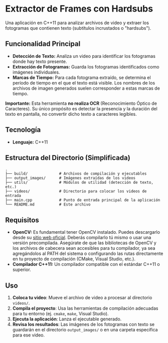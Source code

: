 # Extractor de Frames con Hardsubs

Una aplicación en C++11 para analizar archivos de video y extraer los fotogramas que contienen texto (subtítulos incrustados o "hardsubs").

## Funcionalidad Principal

- **Detección de Texto:** Analiza un video para identificar los fotogramas donde hay texto presente.
- **Extracción de Fotogramas:** Guarda los fotogramas identificados como imágenes individuales.
- **Marcas de Tiempo:** Para cada fotograma extraído, se determina el período de tiempo en el que el texto está visible. Los nombres de los archivos de imagen generados suelen corresponder a estas marcas de tiempo.

**Importante:** Esta herramienta **no realiza OCR** (Reconocimiento Óptico de Caracteres). Su único propósito es detectar la presencia y la duración del texto en pantalla, no convertir dicho texto a caracteres legibles.

## Tecnología

- **Lenguaje:** C++11

## Estructura del Directorio (Simplificada)

```
.
├── build/              # Archivos de compilación y ejecutables
├── output_images/      # Imágenes extraídas de los videos
├── utils/              # Módulos de utilidad (detección de texto, etc.)
├── videos/             # Directorio para colocar los videos de entrada
├── main.cpp            # Punto de entrada principal de la aplicación
└── README.md           # Este archivo
```

## Requisitos

*   **OpenCV:** Es fundamental tener OpenCV instalado. Puedes descargarlo desde su [sitio web oficial](https://opencv.org/releases/). Deberás compilarlo tú mismo o usar una versión precompilada. Asegúrate de que las bibliotecas de OpenCV y los archivos de cabecera sean accesibles para tu compilador, ya sea agregándolos al PATH del sistema o configurando las rutas directamente en tu proyecto de compilación (CMake, Visual Studio, etc.).
*   **Compilador C++11:** Un compilador compatible con el estándar C++11 o superior.

## Uso

1.  **Coloca tu video**: Mueve el archivo de video a procesar al directorio `videos/`.
2.  **Compila el proyecto**: Usa las herramientas de compilación adecuadas para tu entorno (ej. `cmake`, `make`, Visual Studio).
3.  **Ejecuta la aplicación**: Lanza el ejecutable generado.
4.  **Revisa los resultados**: Las imágenes de los fotogramas con texto se guardarán en el directorio `output_images/` o en una carpeta específica para ese video.